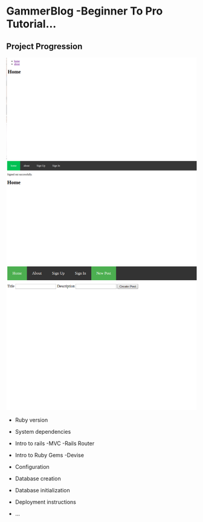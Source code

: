 # GammerBlog -Beginner To Pro Tutorial...

## Project Progression

![GammerBlog](https://github.com/kalil1/gammer-blog/blob/master/app/assets/images/GB.png)
![GammerBlog](https://github.com/kalil1/gammer-blog/blob/master/app/assets/images/GB-Progression%231.png)
![GammerBlog](https://github.com/kalil1/gammer-blog/blob/master/app/assets/images/Create.png)


* Ruby version

* System dependencies

* Intro to rails
  -MVC
  -Rails Router

* Intro to Ruby Gems
  -Devise

* Configuration

* Database creation

* Database initialization

* Deployment instructions

* ...
